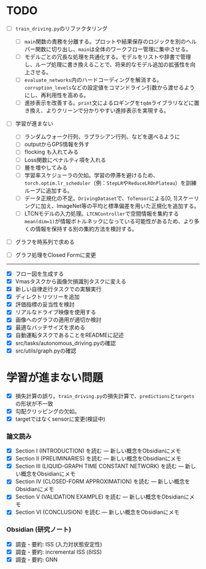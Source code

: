 # TODO
* [ ] `train_driving.py`のリファクタリング
    * [ ] `main`関数の責務を分離する。プロットや結果保存のロジックを別のヘルパー関数に切り出し、`main`は全体のワークフロー管理に集中させる。
    * [ ] モデルごとの冗長な処理を共通化する。モデルをリストや辞書で管理し、ループ処理に書き換えることで、将来的なモデル追加の拡張性を向上させる。
    * [ ] `evaluate_networks`内のハードコーディングを解消する。`corruption_levels`などの設定値をコマンドライン引数から渡せるようにし、再利用性を高める。
    * [ ] 進捗表示を改善する。`print`文によるロギングを`tqdm`ライブラリなどに置き換え、よりクリーンで分かりやすい進捗表示を実現する。
* [ ] 学習が進まない
    * [ ] ランダムウォーク行列、ラプラシアン行列、などを選べるように
    * [ ] outputからGPS情報を外す
    * [ ] flocking も入れてみる
    * [ ] Loss関数にペナルティ項を入れる
    * [ ] 層を増やしてみる
    * [ ] 学習率スケジューラの欠如。学習の停滞を避けるため、`torch.optim.lr_scheduler`（例：`StepLR`や`ReduceLROnPlateau`）を訓練ループに追加する。
    * [ ] データ正規化の不足。`DrivingDataset`で、`ToTensor`による[0, 1]スケーリングに加え、ImageNet等の平均と標準偏差を用いた正規化を追加する。
    * [ ] LTCNモデルの入力処理。`LTCNController`で空間情報を集約する`mean(dim=1)`が情報ボトルネックになっている可能性があるため、より多くの情報を保持する別の集約方法を検討する。
* [ ] グラフを時系列で求める
* [ ] グラフ処理をClosed Formに変更


---
* [x] フロー図を生成する
* [x] Vmasタスクから画像欠損識別タスクに変える
* [x] 新しい自律走行タスクでの実験実行
* [x] ディレクトリツリーを追加
* [x] 評価指標の妥当性を検討
* [x] リアルなドライブ映像を使用する
* [x] 画像へのグラフの適用が適切か検討
* [x] 最適なバッチサイズを求める
* [x] 自動運転タスクであることをREADMEに記述
* [x] src/tasks/autonomous_driving.pyの確認
* [x] src/utils/graph.pyの確認
# 学習が進まない問題
* [x] 損失計算の誤り。`train_driving.py`の損失計算で、`predictions`と`targets`の形状が不一致
* [x] 勾配クリッピングの欠如。
* [x] targetではなくsensorに変更(検証中)

### 論文読み
* [x] Section I (INTRODUCTION) を読む — 新しい概念をObsidianにメモ
* [x] Section II (PRELIMINARIES) を読む — 新しい概念をObsidianにメモ
* [x] Section III (LIQUID-GRAPH TIME CONSTANT NETWORK) を読む — 新しい概念をObsidianにメモ
* [x] Section IV (CLOSED-FORM APPROXIMATION) を読む — 新しい概念をObsidianにメモ
* [x] Section V (VALIDATION EXAMPLE) を読む — 新しい概念をObsidianにメモ
* [x] Section VI (CONCLUSION) を読む — 新しい概念をObsidianにメモ

### Obsidian (研究ノート)
* [x] 調査・要約: ISS (入力対状態安定性)
* [x] 調査・要約: incremental ISS (δISS)
* [x] 調査・要約: GNN